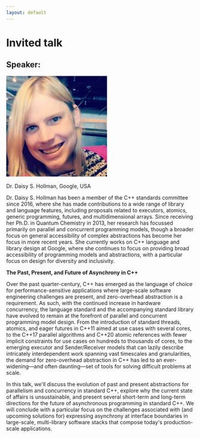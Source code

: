 ```yaml
---
layout: default
---
```


# Invited talk

## Speaker:

![Daisy Hollman](daisy.jpg)

Dr. Daisy S. Hollman, Google, USA

Dr. Daisy S. Hollman has been a member of the C++ standards committee since 2016, where she has made contributions to a wide range of library and language features, including proposals related to executors, atomics, generic programming, futures, and multidimensional arrays. Since receiving her Ph.D. in Quantum Chemistry in 2013, her research has focussed primarily on parallel and concurrent programming models, though a broader focus on general accessibility of complex abstractions has become her focus in more recent years. She currently works on C++ language and library design at Google, where she continues to focus on providing broad accessibility of programming models and abstractions, with a particular focus on design for diversity and inclusivity.

 
**The Past, Present, and Future of Asynchrony in C++**

Over the past quarter-century, C++ has emerged as the language of choice for performance-sensitive applications where large-scale software engineering challenges are present, and zero-overhead abstraction is a requirement. As such, with the continued increase in hardware concurrency, the language standard and the accompanying standard library have evolved to remain at the forefront of parallel and concurrent programming model design.  From the introduction of standard threads, atomics, and eager futures in C++11 aimed at use cases with several cores, to the C++17 parallel algorithms and C++20 atomic references with fewer implicit constraints for use cases on hundreds to thousands of cores, to the emerging executor and Sender/Receiver models that can lazily describe intricately interdependent work spanning vast timescales and granularities, the demand for zero-overhead abstraction in C++ has led to an ever-widening—and often daunting—set of tools for solving difficult problems at scale.

In this talk, we'll discuss the evolution of past and present abstractions for parallelism and concurrency in standard C++, explore why the current state of affairs is unsustainable, and present several short-term and long-term directions for the future of asynchronous programming in standard C++. We will conclude with a particular focus on the challenges associated with (and upcoming solutions for) expressing asynchrony at interface boundaries in large-scale, multi-library software stacks that compose today's production-scale applications.
